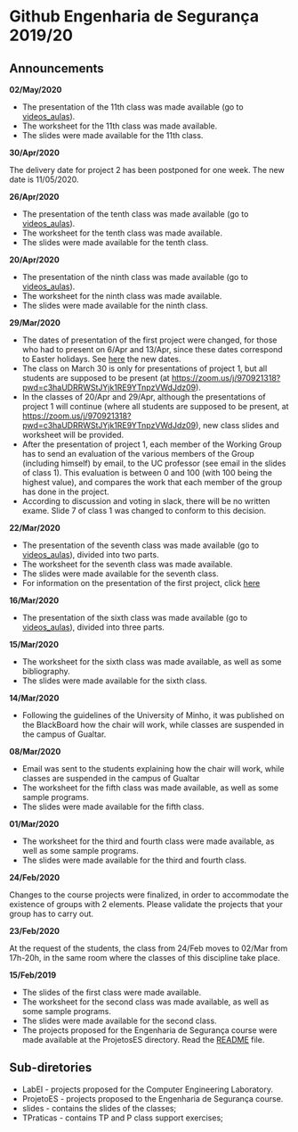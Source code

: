 # Github Engenharia de Segurança 2019/20

## Announcements



**02/May/2020**

- The presentation of the 11th class was made available (go to [videos_aulas](videos_aulas)).
- The worksheet for the 11th class was made available.
- The slides were made available for the 11th class.


**30/Apr/2020**

The delivery date for project 2 has been postponed for one week. The new date is 11/05/2020.


**26/Apr/2020**

- The presentation of the tenth class was made available (go to [videos_aulas](videos_aulas)).
- The worksheet for the tenth class was made available.
- The slides were made available for the tenth class.



**20/Apr/2020**

- The presentation of the ninth class was made available (go to [videos_aulas](videos_aulas)).
- The worksheet for the ninth class was made available.
- The slides were made available for the ninth class.


**29/Mar/2020**

- The dates of presentation of the first project were changed, for those who had to present on 6/Apr and 13/Apr, since these dates correspond to Easter holidays. See [here](ProjetosES/projeto1.eng.md) the new dates.
- The class on March 30 is only for presentations of project 1, but all students are supposed to be present (at https://zoom.us/j/970921318?pwd=c3haUDRRWStJYjk1RE9YTnpzVWdJdz09).
- In the classes of 20/Apr and 29/Apr, although the presentations of project 1 will continue (where all students are supposed to be present, at https://zoom.us/j/970921318?pwd=c3haUDRRWStJYjk1RE9YTnpzVWdJdz09), new class slides and worksheet will be provided.
- After the presentation of project 1, each member of the Working Group has to send an evaluation of the various members of the Group (including himself) by email, to the UC professor (see email in the slides of class 1). This evaluation is between 0 and 100 (with 100 being the highest value), and compares the work that each member of the group has done in the project.
- According to discussion and voting in slack, there will be no written exame. Slide 7 of class 1 was changed to conform to this decision.

**22/Mar/2020**


- The presentation of the seventh class was made available (go to [videos_aulas](videos_aulas)), divided into two parts.
- The worksheet for the seventh class was made available.
- The slides were made available for the seventh class.
- For information on the presentation of the first project, click [here](ProjetosES/projeto1.eng.md)


**16/Mar/2020**


- The presentation of the sixth class was made available (go to [videos_aulas](videos_aulas)), divided into three parts.

**15/Mar/2020**

- The worksheet for the sixth class was made available, as well as some bibliography.
- The slides were made available for the sixth class.


**14/Mar/2020**


- Following the guidelines of the University of Minho, it was published on the BlackBoard how the chair will work, while classes are suspended in the campus of Gualtar.


**08/Mar/2020**

- Email was sent to the students explaining how the chair will work, while classes are suspended in the campus of Gualtar
- The worksheet for the fifth class was made available, as well as some sample programs.
- The slides were made available for the fifth class.


**01/Mar/2020**

- The worksheet for the third and fourth class were made available, as well as some sample programs.
- The slides were made available for the third and fourth class.



**24/Feb/2020**

Changes to the course projects were finalized, in order to accommodate the existence of groups with 2 elements. Please validate the projects that your group has to carry out.


**23/Feb/2020**

At the request of the students, the class from 24/Feb moves to 02/Mar from 17h-20h, in the same room where the classes of this discipline take place.


**15/Feb/2019**

- The slides of the first class were made available.
- The worksheet for the second class was made available, as well as some sample programs.
- The slides were made available for the second class.
- The projects proposed for the Engenharia de Segurança course were made available at the ProjetosES directory. Read the [README](ProjectsES/README.eng.md) file.



## Sub-diretories

-   LabEI - projects proposed for the Computer Engineering Laboratory.
-   ProjetoES - projects proposed to the Engenharia de Segurança course.
-   slides - contains the slides of the classes;
-   TPraticas - contains TP and P class support exercises;



